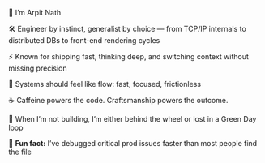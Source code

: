 👋 I’m Arpit Nath  

🛠 Engineer by instinct, generalist by choice — from TCP/IP internals to distributed DBs to front-end rendering cycles  

⚡️ Known for shipping fast, thinking deep, and switching context without missing precision  

🧠 Systems should feel like flow: fast, focused, frictionless  

☕ Caffeine powers the code. Craftsmanship powers the outcome.  

🎸 When I’m not building, I’m either behind the wheel or lost in a Green Day loop  


🤫 **Fun fact:** I’ve debugged critical prod issues faster than most people find the file
